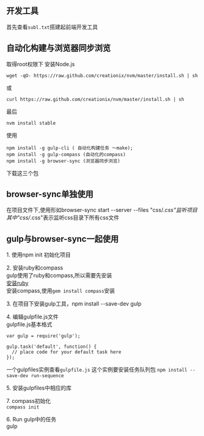 ## 开发工具
首先查看`subl.txt`搭建起前端开发工具


## 自动化构建与浏览器同步浏览
取得root权限下
安装Node.js
```
wget -qO- https://raw.github.com/creationix/nvm/master/install.sh | sh 
```
或
```
curl https://raw.github.com/creationix/nvm/master/install.sh | sh
```
最后
```
nvm install stable
```

使用
```
npm install -g gulp-cli ( 自动化构建任务 ～make); 
npm install -g gulp-compass (自动化的compass)
npm install -g browser-sync (浏览器同步浏览)
```
下载这三个包
                       

## browser-sync单独使用

在项目文件下,使用形如browser-sync start --server --files "css/*.css"监听项目
其中"css/*.css"表示监听css目录下所有css文件



## gulp与browser-sync一起使用

1\. 使用npm init 初始化项目      

2\. 安装ruby和compass     
gulp使用了ruby和compass,所以需要先安装    
[安装ruby](https://github.com/HiKumho/blog/issues/44)     
安装compass,使用`gem install compass`安装   

3\. 在项目下安装gulp工具，npm install --save-dev gulp      

4\. 编辑gulpfile.js文件    
gulpfile.js基本格式  
```
var gulp = require('gulp');

gulp.task('default', function() {
  // place code for your default task here
});
```

一个gulpfiles实例查看`gulpfile.js`
这个实例要安装任务队列包
`npm install --save-dev run-sequence`

5\. 安装gulpfiles中相应的库     

7\. compass初始化      
`compass init`

6\. Run gulp中的任务       
gulp <taskname>








